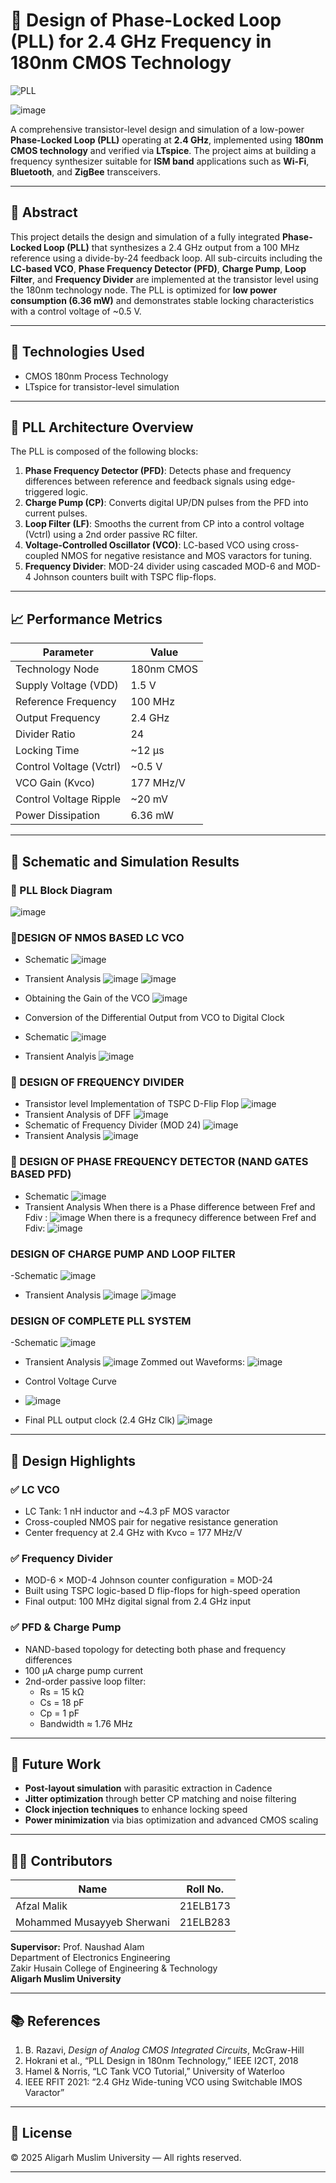 # 📡 Design of Phase-Locked Loop (PLL) for 2.4 GHz Frequency in 180nm CMOS Technology
![PLL](https://github.com/user-attachments/assets/7118897a-2292-432c-8c8d-d1a7be1c8cb9)

![image](https://github.com/user-attachments/assets/f563299a-dc67-49ca-a251-5bdec448b083)

A comprehensive transistor-level design and simulation of a low-power **Phase-Locked Loop (PLL)** operating at **2.4 GHz**, implemented using **180nm CMOS technology** and verified via **LTspice**. The project aims at building a frequency synthesizer suitable for **ISM band** applications such as **Wi-Fi**, **Bluetooth**, and **ZigBee** transceivers.

---

## 📘 Abstract

This project details the design and simulation of a fully integrated **Phase-Locked Loop (PLL)** that synthesizes a 2.4 GHz output from a 100 MHz reference using a divide-by-24 feedback loop. All sub-circuits including the **LC-based VCO**, **Phase Frequency Detector (PFD)**, **Charge Pump**, **Loop Filter**, and **Frequency Divider** are implemented at the transistor level using the 180nm technology node. The PLL is optimized for **low power consumption (6.36 mW)** and demonstrates stable locking characteristics with a control voltage of ~0.5 V.

---

## 🔧 Technologies Used

- CMOS 180nm Process Technology  
- LTspice for transistor-level simulation  
---

## 📐 PLL Architecture Overview

The PLL is composed of the following blocks:

1. **Phase Frequency Detector (PFD)**: Detects phase and frequency differences between reference and feedback signals using edge-triggered logic.  
2. **Charge Pump (CP)**: Converts digital UP/DN pulses from the PFD into current pulses.  
3. **Loop Filter (LF)**: Smooths the current from CP into a control voltage (Vctrl) using a 2nd order passive RC filter.  
4. **Voltage-Controlled Oscillator (VCO)**: LC-based VCO using cross-coupled NMOS for negative resistance and MOS varactors for tuning.  
5. **Frequency Divider**: MOD-24 divider using cascaded MOD-6 and MOD-4 Johnson counters built with TSPC flip-flops.

---

## 📈 Performance Metrics

| Parameter                  | Value         |
|---------------------------|---------------|
| Technology Node           | 180nm CMOS    |
| Supply Voltage (VDD)      | 1.5 V         |
| Reference Frequency       | 100 MHz       |
| Output Frequency          | 2.4 GHz       |
| Divider Ratio             | 24            |
| Locking Time              | ~12 µs        |
| Control Voltage (Vctrl)   | ~0.5 V        |
| VCO Gain (Kvco)           | 177 MHz/V     |
| Control Voltage Ripple    | ~20 mV        |
| Power Dissipation         | 6.36 mW       |

---


## 🧪 Schematic and Simulation Results

### 🔸 PLL Block Diagram  
![image](https://github.com/user-attachments/assets/f02c6548-e348-4efe-9fbe-d9814df79bdc)


### 🔸DESIGN OF NMOS BASED LC VCO 
- Schematic
![image](https://github.com/user-attachments/assets/3d3ce4d4-bd84-4402-92d0-251004325fa6)
- Transient Analysis
![image](https://github.com/user-attachments/assets/ee31f7a8-3878-4623-b0d5-f5851adf54ec)
![image](https://github.com/user-attachments/assets/f954f7a5-6e34-4095-ab12-39b6d6fdbbfb)

- Obtaining the Gain of the VCO
![image](https://github.com/user-attachments/assets/23335035-66a5-4714-a3cd-e6df3041811c)
- Conversion of the Differential Output from VCO to Digital Clock
- Schematic
![image](https://github.com/user-attachments/assets/72b1eb95-bf0b-468f-b4c3-f24b23e022b4)
- Transient Analyis
![image](https://github.com/user-attachments/assets/e4b0d00e-2b5b-44bc-b7f5-b1221896d132)


### 🔸 DESIGN OF FREQUENCY DIVIDER 
- Transistor level Implementation of TSPC D-Flip Flop
![image](https://github.com/user-attachments/assets/a191cb42-ce97-4608-94f6-2bbffc146452)
- Transient Analysis of DFF
![image](https://github.com/user-attachments/assets/df87f9f0-9ff1-4ca2-b51c-f3904644b004)
- Schematic of Frequency Divider (MOD 24)
![image](https://github.com/user-attachments/assets/c75d0382-e5a7-475a-ae87-ba2add9f73b5)
- Transient Analysis
![image](https://github.com/user-attachments/assets/58553ae1-894c-47e6-8c4f-47e7f2f09bb0)

### 🔸 DESIGN OF PHASE FREQUENCY DETECTOR (NAND GATES BASED PFD)
- Schematic
![image](https://github.com/user-attachments/assets/e9e2edf6-5d48-4f1f-b47b-f0e2226b8c59)
- Transient Analysis
When there is a Phase difference between Fref and Fdiv :
![image](https://github.com/user-attachments/assets/345c4768-924f-4ab9-aed8-f4d76d8d23b9)
When there is a frequnecy difference between Fref and Fdiv:
![image](https://github.com/user-attachments/assets/680ecaa5-8c24-40c4-898a-cd9af60c514f)

### DESIGN OF CHARGE PUMP AND LOOP FILTER

-Schematic
![image](https://github.com/user-attachments/assets/f99c6ada-b4d1-48fa-bbf8-c3e04d65caca)

- Transient Analysis
![image](https://github.com/user-attachments/assets/a55b91f7-eea4-4825-b9b6-9e1e87a34402)
![image](https://github.com/user-attachments/assets/e3c0a6a5-faee-4f70-8229-d9b34fe50218)

### DESIGN OF COMPLETE PLL SYSTEM
-Schematic
![image](https://github.com/user-attachments/assets/bec73ca7-82a5-4be4-ba64-032d58358ff6)
- Transient Analysis
![image](https://github.com/user-attachments/assets/fa669b79-db04-49b0-bee8-cfdfe15e8466)
Zommed out Waveforms:
![image](https://github.com/user-attachments/assets/b6c32ae1-4af2-4e6c-9224-0df7dff83059)
- Control Voltage Curve
- ![image](https://github.com/user-attachments/assets/06050bc2-4fbc-4aae-86a0-22d119509fe8)


- Final PLL output clock (2.4 GHz Clk)
![image](https://github.com/user-attachments/assets/7a4865d7-b8bc-4a4a-8034-d398268a8dfe)






---


## 🧠 Design Highlights

### ✅ LC VCO
- LC Tank: 1 nH inductor and ~4.3 pF MOS varactor
- Cross-coupled NMOS pair for negative resistance generation
- Center frequency at 2.4 GHz with Kvco = 177 MHz/V

### ✅ Frequency Divider
- MOD-6 × MOD-4 Johnson counter configuration = MOD-24
- Built using TSPC logic-based D flip-flops for high-speed operation
- Final output: 100 MHz digital signal from 2.4 GHz input

### ✅ PFD & Charge Pump
- NAND-based topology for detecting both phase and frequency differences
- 100 µA charge pump current
- 2nd-order passive loop filter:  
  - Rs = 15 kΩ  
  - Cs = 18 pF  
  - Cp = 1 pF  
  - Bandwidth ≈ 1.76 MHz

---

## 🔭 Future Work

- **Post-layout simulation** with parasitic extraction in Cadence  
- **Jitter optimization** through better CP matching and noise filtering  
- **Clock injection techniques** to enhance locking speed  
- **Power minimization** via bias optimization and advanced CMOS scaling  

---

## 👨‍🎓 Contributors

| Name                        | Roll No.    |
|-----------------------------|-------------|
| Afzal Malik                | 21ELB173    |
| Mohammed Musayyeb Sherwani | 21ELB283    |

**Supervisor:** Prof. Naushad Alam  
Department of Electronics Engineering  
Zakir Husain College of Engineering & Technology  
**Aligarh Muslim University**

---

## 📚 References

1. B. Razavi, *Design of Analog CMOS Integrated Circuits*, McGraw-Hill  
2. Hokrani et al., “PLL Design in 180nm Technology,” IEEE I2CT, 2018  
3. Hamel & Norris, “LC Tank VCO Tutorial,” University of Waterloo  
4. IEEE RFIT 2021: “2.4 GHz Wide-tuning VCO using Switchable IMOS Varactor”  

---

## 📜 License

© 2025 Aligarh Muslim University — All rights reserved.

---

